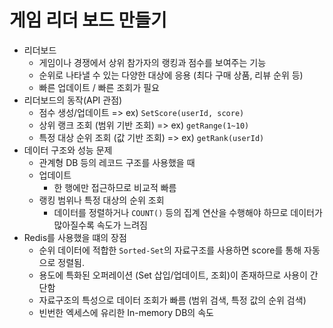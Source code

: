 # 게임 리더 보드 만들기
- 리더보드
  - 게임이나 경쟁에서 상위 참가자의 랭킹과 점수를 보여주는 기능
  - 순위로 나타낼 수 있는 다양한 대상에 응용 (최다 구매 상품, 리뷰 순위 등)
  - 빠른 업데이트 / 빠른 조회가 필요
- 리더보드의 동작(API 관점)
  - 점수 생성/업데이트 => ex) `SetScore(userId, score)`
  - 상위 랭크 조회 (범위 기반 조회) => ex) `getRange(1~10)`
  - 특정 대상 순위 조회 (값 기반 조회) => ex) `getRank(userId)`
- 데이터 구조와 성능 문제
  - 관계형 DB 등의 레코드 구조를 사용했을 때
  - 업데이트
    - 한 행에만 접근하므로 비교적 빠름
  - 랭킹 범위나 특정 대상의 순위 조회
    - 데이터를 정렬하거나 `COUNT()` 등의 집계 연산을 수행해야 하므로 데이터가 많아질수록 속도가 느려짐
- Redis를 사용했을 떄의 장점
  - 순위 데이터에 적합한 `Sorted-Set`의 자료구조를 사용하면 score를 통해 자동으로 정렬됨.
  - 용도에 특화된 오퍼레이션 (Set 삽입/업데이트, 조회)이 존재하므로 사용이 간단함
  - 자료구조의 특성으로 데이터 조회가 빠름 (범위 검색, 특정 값의 순위 검색)
  - 빈번한 엑세스에 유리한 In-memory DB의 속도
  